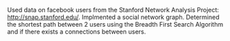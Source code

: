 Used data on facebook users from the Stanford Network Analysis Project: http://snap.stanford.edu/.
Implmented a social network graph.
Determined the shortest path between 2 users using the Breadth First Search Algorithm and if there exists a connections between users.
